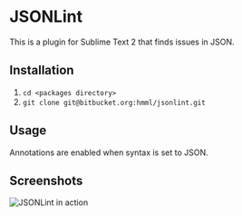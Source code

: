 JSONLint
===============
This is a plugin for Sublime Text 2 that finds issues in JSON.

Installation
------------
1. `cd <packages directory>`
2. `git clone git@bitbucket.org:hmml/jsonlint.git`

Usage
-----
Annotations are enabled when syntax is set to JSON.

Screenshots
-----------
![JSONLint in action](http://i.imgur.com/ooxwnNu.png)
